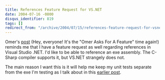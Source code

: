 ```yaml
---
title: References Feature Request for VS.NET
date: 2004-07-16 -0800
disqus_identifier: 819
tags: []
redirect_from: "/archive/2004/07/15/references-feature-request-for-vsnet.aspx/"
---
```


Omer's
[post](http://weblogs.asp.net/okloeten/archive/2004/07/16/185270.aspx)
(Hey, everyone! It's the "Omer Asks For A Feature" time again!) reminds
me that I have a feature request as well regarding references in Visual
Studio .NET. I'd like to be able to reference an exe assembly. The
C-Sharp compiler supports it, but VS.NET strangely does not.

The main reason I want this is it will help me keep my unit tests
separate from the exe I'm testing as I talk about in this [earlier
post](https://haacked.com/archive/2004/04/28/374.aspx).

